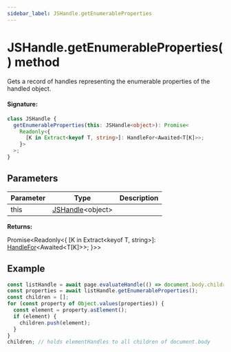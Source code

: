 ```yaml
---
sidebar_label: JSHandle.getEnumerableProperties
---
```


# JSHandle.getEnumerableProperties() method

Gets a record of handles representing the enumerable properties of the handled object.

#### Signature:

```typescript
class JSHandle {
  getEnumerableProperties(this: JSHandle<object>): Promise<
    Readonly<{
      [K in Extract<keyof T, string>]: HandleFor<Awaited<T[K]>>;
    }>
  >;
}
```

## Parameters

| Parameter | Type                                              | Description |
| --------- | ------------------------------------------------- | ----------- |
| this      | [JSHandle](./puppeteer.jshandle.md)&lt;object&gt; |             |

**Returns:**

Promise&lt;Readonly&lt;{ \[K in Extract&lt;keyof T, string&gt;\]: [HandleFor](./puppeteer.handlefor.md)&lt;Awaited&lt;T\[K\]&gt;&gt;; }&gt;&gt;

## Example

```ts
const listHandle = await page.evaluateHandle(() => document.body.children);
const properties = await listHandle.getEnumerableProperties();
const children = [];
for (const property of Object.values(properties)) {
  const element = property.asElement();
  if (element) {
    children.push(element);
  }
}
children; // holds elementHandles to all children of document.body
```
